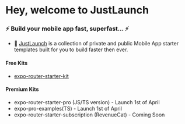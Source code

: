 # Hey, welcome to JustLaunch

### ⚡ Build your mobile app fast, superfast... ⚡
- 📱 [JustLaunch](https://justlaunch.app) is a collection of private and public Mobile App starter templates built for you to build faster then ever.

#### Free Kits
- [expo-router-starter-kit](https://github.com/justlaunch-app/expo-router-starter-kit) 

#### Premium Kits
- expo-router-starter-pro (JS/TS version) - Launch 1st of April
- expo-pro-examples(TS) - Launch 1st of April
- expo-router-starter-subscription (RevenueCat) - Coming Soon
